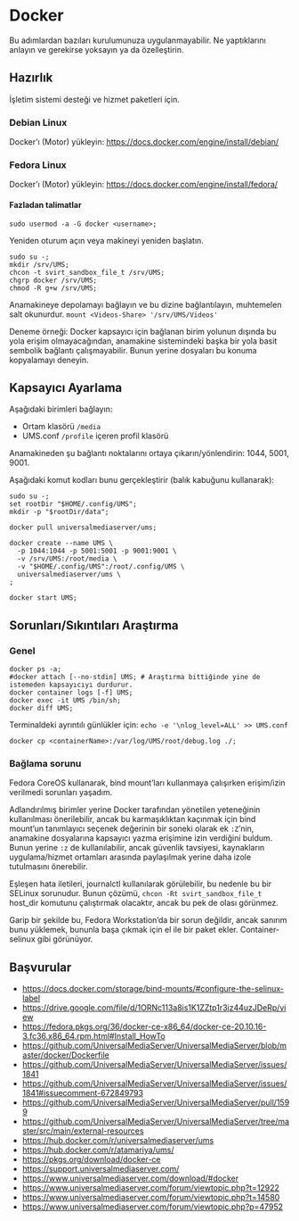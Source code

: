 # Docker

Bu adımlardan bazıları kurulumunuza uygulanmayabilir.  Ne yaptıklarını anlayın ve gerekirse yoksayın ya da özelleştirin.

## Hazırlık

İşletim sistemi desteği ve hizmet paketleri için.

### Debian Linux

Docker’ı (Motor) yükleyin: https://docs.docker.com/engine/install/debian/

### Fedora Linux

Docker’ı (Motor) yükleyin: https://docs.docker.com/engine/install/fedora/

#### Fazladan talimatlar

```
sudo usermod -a -G docker <username>;
```

Yeniden oturum açın veya makineyi yeniden başlatın.

```
sudo su -;
mkdir /srv/UMS;
chcon -t svirt_sandbox_file_t /srv/UMS;
chgrp docker /srv/UMS;
chmod -R g+w /srv/UMS;
```

Anamakineye depolamayı bağlayın ve bu dizine bağlantılayın, muhtemelen salt okunurdur. `mount <Videos-Share> '/srv/UMS/Videos'`

Deneme örneği: Docker kapsayıcı için bağlanan birim yolunun dışında bu yola erişim olmayacağından, anamakine sistemindeki başka bir yola basit sembolik bağlantı çalışmayabilir.  Bunun yerine dosyaları bu konuma kopyalamayı deneyin.

## Kapsayıcı Ayarlama

Aşağıdaki birimleri bağlayın:
- Ortam klasörü `/media`
- UMS.conf `/profile` içeren profil klasörü

Anamakineden şu bağlantı noktalarını ortaya çıkarın/yönlendirin: 1044, 5001, 9001.

Aşağıdaki komut kodları bunu gerçekleştirir (balık kabuğunu kullanarak):
```
sudo su -;
set rootDir "$HOME/.config/UMS";
mkdir -p "$rootDir/data";
​
docker pull universalmediaserver/ums;
​
docker create --name UMS \
  -p 1044:1044 -p 5001:5001 -p 9001:9001 \
  -v /srv/UMS:/root/media \
  -v "$HOME/.config/UMS":/root/.config/UMS \
  universalmediaserver/ums \
;
​
docker start UMS;
```

## Sorunları/Sıkıntıları Araştırma

### Genel

```
docker ps -a;
#docker attach [--no-stdin] UMS; # Araştırma bittiğinde yine de istemeden kapsayıcıyı durdurur.
docker container logs [-f] UMS;
docker exec -it UMS /bin/sh;
docker diff UMS;
```

Terminaldeki ayrıntılı günlükler için: `echo -e '\nlog_level=ALL' >> UMS.conf`

```
docker cp <containerName>:/var/log/UMS/root/debug.log ./;
```

### Bağlama sorunu

Fedora CoreOS kullanarak, bind mount’ları kullanmaya çalışırken erişim/izin verilmedi sorunları yaşadım.

Adlandırılmış birimler yerine Docker tarafından yönetilen yeteneğinin kullanılması önerilebilir, ancak bu karmaşıklıktan kaçınmak için bind mount’un tanımlayıcı seçenek değerinin bir soneki olarak ek `:Z`’nin, anamakine dosyalarına kapsayıcı yazma erişimine izin verdiğini buldum. Bunun yerine `:z` de kullanılabilir, ancak güvenlik tavsiyesi, kaynakların uygulama/hizmet ortamları arasında paylaşılmak yerine daha izole tutulmasını önerebilir.

Eşleşen hata iletileri, journalctl kullanılarak görülebilir, bu nedenle bu bir SELinux sorunudur. Bunun çözümü, `chcon -Rt svirt_sandbox_file_t` host_dir komutunu çalıştırmak olacaktır, ancak bu pek de olası görünmez.

Garip bir şekilde bu, Fedora Workstation’da bir sorun değildir, ancak sanırım bunu yüklemek, bununla başa çıkmak için el ile bir paket ekler. Container-selinux gibi görünüyor.

## Başvurular

- https://docs.docker.com/storage/bind-mounts/#configure-the-selinux-label
- https://drive.google.com/file/d/1ORNc113a8is1K1ZZtp1r3iz44uzJDeRp/view
- https://fedora.pkgs.org/36/docker-ce-x86_64/docker-ce-20.10.16-3.fc36.x86_64.rpm.html#Install_HowTo
- https://github.com/UniversalMediaServer/UniversalMediaServer/blob/master/docker/Dockerfile
- https://github.com/UniversalMediaServer/UniversalMediaServer/issues/1841
- https://github.com/UniversalMediaServer/UniversalMediaServer/issues/1841#issuecomment-672849793
- https://github.com/UniversalMediaServer/UniversalMediaServer/pull/1599
- https://github.com/UniversalMediaServer/UniversalMediaServer/tree/master/src/main/external-resources
- https://hub.docker.com/r/universalmediaserver/ums
- https://hub.docker.com/r/atamariya/ums/
- https://pkgs.org/download/docker-ce
- https://support.universalmediaserver.com/
- https://www.universalmediaserver.com/download/#docker
- https://www.universalmediaserver.com/forum/viewtopic.php?t=12922
- https://www.universalmediaserver.com/forum/viewtopic.php?t=14580
- https://www.universalmediaserver.com/forum/viewtopic.php?p=47952
